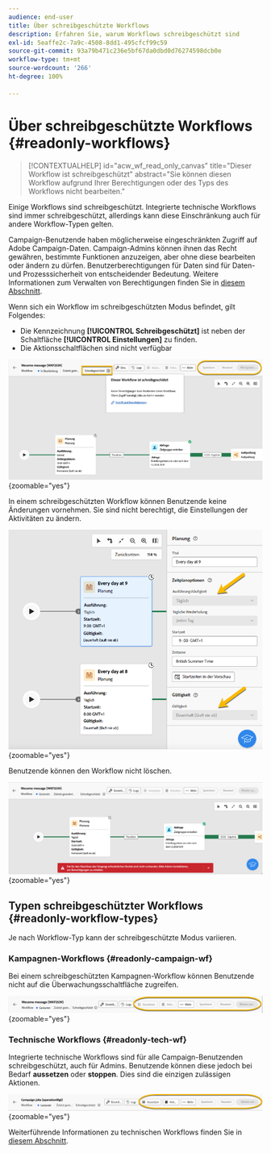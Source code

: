 ```yaml
---
audience: end-user
title: Über schreibgeschützte Workflows
description: Erfahren Sie, warum Workflows schreibgeschützt sind
exl-id: 5eaffe2c-7a9c-4508-8dd1-495cfcf99c59
source-git-commit: 93a79b471c236e5bf67da0dbd0d76274598dcb0e
workflow-type: tm+mt
source-wordcount: '266'
ht-degree: 100%

---
```


# Über schreibgeschützte Workflows {#readonly-workflows}

>[!CONTEXTUALHELP]
>id="acw_wf_read_only_canvas"
>title="Dieser Workflow ist schreibgeschützt"
>abstract="Sie können diesen Workflow aufgrund Ihrer Berechtigungen oder des Typs des Workflows nicht bearbeiten."

Einige Workflows sind schreibgeschützt. Integrierte technische Workflows sind immer schreibgeschützt, allerdings kann diese Einschränkung auch für andere Workflow-Typen gelten.

Campaign-Benutzende haben möglicherweise eingeschränkten Zugriff auf Adobe Campaign-Daten. Campaign-Admins können ihnen das Recht gewähren, bestimmte Funktionen anzuzeigen, aber ohne diese bearbeiten oder ändern zu dürfen. Benutzerberechtigungen für Daten sind für Daten- und Prozesssicherheit von entscheidender Bedeutung. Weitere Informationen zum Verwalten von Berechtigungen finden Sie in [diesem Abschnitt](../get-started/permissions.md).

Wenn sich ein Workflow im schreibgeschützten Modus befindet, gilt Folgendes:

* Die Kennzeichnung **[!UICONTROL Schreibgeschützt]** ist neben der Schaltfläche **[!UICONTROL Einstellungen]** zu finden.
* Die Aktionsschaltflächen sind nicht verfügbar

![Schreibgeschützte Workflow-Oberfläche mit der Schaltfläche „Einstellungen“ und deaktivierten Aktionsschaltflächen](assets/readonly-workflow.png){zoomable="yes"}

In einem schreibgeschützten Workflow können Benutzende keine Änderungen vornehmen. Sie sind nicht berechtigt, die Einstellungen der Aktivitäten zu ändern.

![Planungsoberfläche im schreibgeschützten Modus mit deaktivierten Einstellungsoptionen](assets/scheduler-readonly.png){zoomable="yes"}

Benutzende können den Workflow nicht löschen.

![Benutzeroberfläche mit eingeschränkten Rechten zum Löschen von Workflows](assets/readonly-rights.png){zoomable="yes"}

## Typen schreibgeschützter Workflows {#readonly-workflow-types}

Je nach Workflow-Typ kann der schreibgeschützte Modus variieren.

### Kampagnen-Workflows {#readonly-campaign-wf}

Bei einem schreibgeschützten Kampagnen-Workflow können Benutzende nicht auf die Überwachungsschaltfläche zugreifen.

![Campaign-Workflow-Oberfläche im schreibgeschützten Modus mit deaktivierten Überwachungsoptionen](assets/readonly-campaign-workflow.png){zoomable="yes"}

### Technische Workflows {#readonly-tech-wf}

Integrierte technische Workflows sind für alle Campaign-Benutzenden schreibgeschützt, auch für Admins. Benutzende können diese jedoch bei Bedarf **aussetzen** oder **stoppen**. Dies sind die einzigen zulässigen Aktionen.

![Technische Workflow-Oberfläche im schreibgeschützten Modus mit Optionen zum Aussetzen oder Stoppen von Workflows](assets/readonly-technical-workflow.png){zoomable="yes"}

Weiterführende Informationen zu technischen Workflows finden Sie in [diesem Abschnitt](https://experienceleague.adobe.com/de/docs/campaign/automation/workflows/introduction/wf-type/technical-workflows).